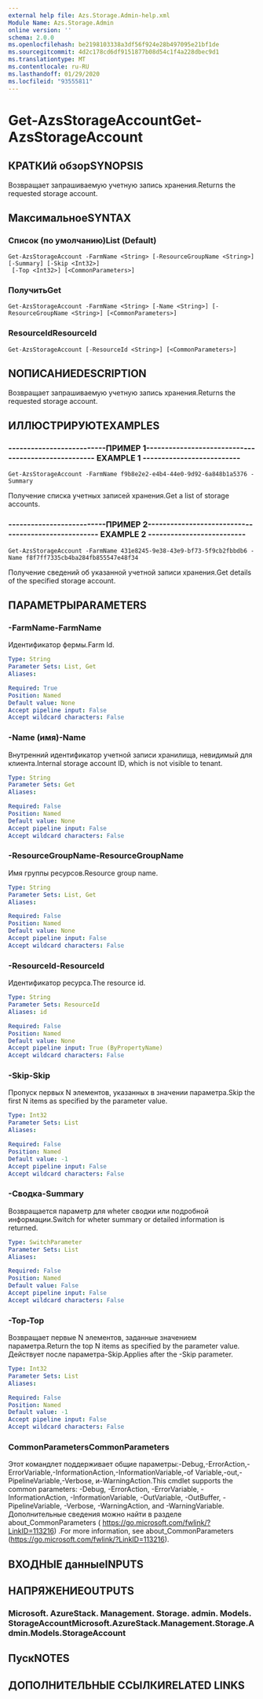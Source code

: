 ```yaml
---
external help file: Azs.Storage.Admin-help.xml
Module Name: Azs.Storage.Admin
online version: ''
schema: 2.0.0
ms.openlocfilehash: be2198103338a3df56f924e28b497095e21bf1de
ms.sourcegitcommit: 4d2c178cd6df9151877b08d54c1f4a228dbec9d1
ms.translationtype: MT
ms.contentlocale: ru-RU
ms.lasthandoff: 01/29/2020
ms.locfileid: "93555811"
---
```

# <span data-ttu-id="3da02-101">Get-AzsStorageAccount</span><span class="sxs-lookup"><span data-stu-id="3da02-101">Get-AzsStorageAccount</span></span>

## <span data-ttu-id="3da02-102">КРАТКИй обзор</span><span class="sxs-lookup"><span data-stu-id="3da02-102">SYNOPSIS</span></span>
<span data-ttu-id="3da02-103">Возвращает запрашиваемую учетную запись хранения.</span><span class="sxs-lookup"><span data-stu-id="3da02-103">Returns the requested storage account.</span></span>

## <span data-ttu-id="3da02-104">Максимальное</span><span class="sxs-lookup"><span data-stu-id="3da02-104">SYNTAX</span></span>

### <span data-ttu-id="3da02-105">Список (по умолчанию)</span><span class="sxs-lookup"><span data-stu-id="3da02-105">List (Default)</span></span>
```
Get-AzsStorageAccount -FarmName <String> [-ResourceGroupName <String>] [-Summary] [-Skip <Int32>]
 [-Top <Int32>] [<CommonParameters>]
```

### <span data-ttu-id="3da02-106">Получить</span><span class="sxs-lookup"><span data-stu-id="3da02-106">Get</span></span>
```
Get-AzsStorageAccount -FarmName <String> [-Name <String>] [-ResourceGroupName <String>] [<CommonParameters>]
```

### <span data-ttu-id="3da02-107">ResourceId</span><span class="sxs-lookup"><span data-stu-id="3da02-107">ResourceId</span></span>
```
Get-AzsStorageAccount [-ResourceId <String>] [<CommonParameters>]
```

## <span data-ttu-id="3da02-108">NОПИСАНИЕ</span><span class="sxs-lookup"><span data-stu-id="3da02-108">DESCRIPTION</span></span>
<span data-ttu-id="3da02-109">Возвращает запрашиваемую учетную запись хранения.</span><span class="sxs-lookup"><span data-stu-id="3da02-109">Returns the requested storage account.</span></span>

## <span data-ttu-id="3da02-110">ИЛЛЮСТРИРУЮТ</span><span class="sxs-lookup"><span data-stu-id="3da02-110">EXAMPLES</span></span>

### <span data-ttu-id="3da02-111">--------------------------ПРИМЕР 1--------------------------</span><span class="sxs-lookup"><span data-stu-id="3da02-111">-------------------------- EXAMPLE 1 --------------------------</span></span>
```
Get-AzsStorageAccount -FarmName f9b8e2e2-e4b4-44e0-9d92-6a848b1a5376 -Summary
```

<span data-ttu-id="3da02-112">Получение списка учетных записей хранения.</span><span class="sxs-lookup"><span data-stu-id="3da02-112">Get a list of storage accounts.</span></span>

### <span data-ttu-id="3da02-113">--------------------------ПРИМЕР 2--------------------------</span><span class="sxs-lookup"><span data-stu-id="3da02-113">-------------------------- EXAMPLE 2 --------------------------</span></span>
```
Get-AzsStorageAccount -FarmName 431e8245-9e38-43e9-bf73-5f9cb2fbbdb6 -Name f8f7ff7335cb4ba284fb855547e48f34
```

<span data-ttu-id="3da02-114">Получение сведений об указанной учетной записи хранения.</span><span class="sxs-lookup"><span data-stu-id="3da02-114">Get details of the specified storage account.</span></span>

## <span data-ttu-id="3da02-115">ПАРАМЕТРЫ</span><span class="sxs-lookup"><span data-stu-id="3da02-115">PARAMETERS</span></span>

### <span data-ttu-id="3da02-116">-FarmName</span><span class="sxs-lookup"><span data-stu-id="3da02-116">-FarmName</span></span>
<span data-ttu-id="3da02-117">Идентификатор фермы.</span><span class="sxs-lookup"><span data-stu-id="3da02-117">Farm Id.</span></span>

```yaml
Type: String
Parameter Sets: List, Get
Aliases: 

Required: True
Position: Named
Default value: None
Accept pipeline input: False
Accept wildcard characters: False
```

### <span data-ttu-id="3da02-118">-Name (имя)</span><span class="sxs-lookup"><span data-stu-id="3da02-118">-Name</span></span>
<span data-ttu-id="3da02-119">Внутренний идентификатор учетной записи хранилища, невидимый для клиента.</span><span class="sxs-lookup"><span data-stu-id="3da02-119">Internal storage account ID, which is not visible to tenant.</span></span>

```yaml
Type: String
Parameter Sets: Get
Aliases: 

Required: False
Position: Named
Default value: None
Accept pipeline input: False
Accept wildcard characters: False
```

### <span data-ttu-id="3da02-120">-ResourceGroupName</span><span class="sxs-lookup"><span data-stu-id="3da02-120">-ResourceGroupName</span></span>
<span data-ttu-id="3da02-121">Имя группы ресурсов.</span><span class="sxs-lookup"><span data-stu-id="3da02-121">Resource group name.</span></span>

```yaml
Type: String
Parameter Sets: List, Get
Aliases: 

Required: False
Position: Named
Default value: None
Accept pipeline input: False
Accept wildcard characters: False
```

### <span data-ttu-id="3da02-122">-ResourceId</span><span class="sxs-lookup"><span data-stu-id="3da02-122">-ResourceId</span></span>
<span data-ttu-id="3da02-123">Идентификатор ресурса.</span><span class="sxs-lookup"><span data-stu-id="3da02-123">The resource id.</span></span>

```yaml
Type: String
Parameter Sets: ResourceId
Aliases: id

Required: False
Position: Named
Default value: None
Accept pipeline input: True (ByPropertyName)
Accept wildcard characters: False
```

### <span data-ttu-id="3da02-124">-Skip</span><span class="sxs-lookup"><span data-stu-id="3da02-124">-Skip</span></span>
<span data-ttu-id="3da02-125">Пропуск первых N элементов, указанных в значении параметра.</span><span class="sxs-lookup"><span data-stu-id="3da02-125">Skip the first N items as specified by the parameter value.</span></span>

```yaml
Type: Int32
Parameter Sets: List
Aliases: 

Required: False
Position: Named
Default value: -1
Accept pipeline input: False
Accept wildcard characters: False
```

### <span data-ttu-id="3da02-126">-Сводка</span><span class="sxs-lookup"><span data-stu-id="3da02-126">-Summary</span></span>
<span data-ttu-id="3da02-127">Возвращается параметр для wheter сводки или подробной информации.</span><span class="sxs-lookup"><span data-stu-id="3da02-127">Switch for wheter summary or detailed information is returned.</span></span>

```yaml
Type: SwitchParameter
Parameter Sets: List
Aliases: 

Required: False
Position: Named
Default value: False
Accept pipeline input: False
Accept wildcard characters: False
```

### <span data-ttu-id="3da02-128">-Top</span><span class="sxs-lookup"><span data-stu-id="3da02-128">-Top</span></span>
<span data-ttu-id="3da02-129">Возвращает первые N элементов, заданные значением параметра.</span><span class="sxs-lookup"><span data-stu-id="3da02-129">Return the top N items as specified by the parameter value.</span></span>
<span data-ttu-id="3da02-130">Действует после параметра-Skip.</span><span class="sxs-lookup"><span data-stu-id="3da02-130">Applies after the -Skip parameter.</span></span>

```yaml
Type: Int32
Parameter Sets: List
Aliases: 

Required: False
Position: Named
Default value: -1
Accept pipeline input: False
Accept wildcard characters: False
```

### <span data-ttu-id="3da02-131">CommonParameters</span><span class="sxs-lookup"><span data-stu-id="3da02-131">CommonParameters</span></span>
<span data-ttu-id="3da02-132">Этот командлет поддерживает общие параметры:-Debug,-ErrorAction,-ErrorVariable,-InformationAction,-InformationVariable,-of Variable,-out,-PipelineVariable,-Verbose, и-WarningAction.</span><span class="sxs-lookup"><span data-stu-id="3da02-132">This cmdlet supports the common parameters: -Debug, -ErrorAction, -ErrorVariable, -InformationAction, -InformationVariable, -OutVariable, -OutBuffer, -PipelineVariable, -Verbose, -WarningAction, and -WarningVariable.</span></span> <span data-ttu-id="3da02-133">Дополнительные сведения можно найти в разделе about_CommonParameters ( https://go.microsoft.com/fwlink/?LinkID=113216) .</span><span class="sxs-lookup"><span data-stu-id="3da02-133">For more information, see about_CommonParameters (https://go.microsoft.com/fwlink/?LinkID=113216).</span></span>

## <span data-ttu-id="3da02-134">ВХОДНЫЕ данные</span><span class="sxs-lookup"><span data-stu-id="3da02-134">INPUTS</span></span>

## <span data-ttu-id="3da02-135">НАПРЯЖЕНИЕ</span><span class="sxs-lookup"><span data-stu-id="3da02-135">OUTPUTS</span></span>

### <span data-ttu-id="3da02-136">Microsoft. AzureStack. Management. Storage. admin. Models. StorageAccount</span><span class="sxs-lookup"><span data-stu-id="3da02-136">Microsoft.AzureStack.Management.Storage.Admin.Models.StorageAccount</span></span>

## <span data-ttu-id="3da02-137">Пуск</span><span class="sxs-lookup"><span data-stu-id="3da02-137">NOTES</span></span>

## <span data-ttu-id="3da02-138">ДОПОЛНИТЕЛЬНЫЕ ССЫЛКИ</span><span class="sxs-lookup"><span data-stu-id="3da02-138">RELATED LINKS</span></span>

